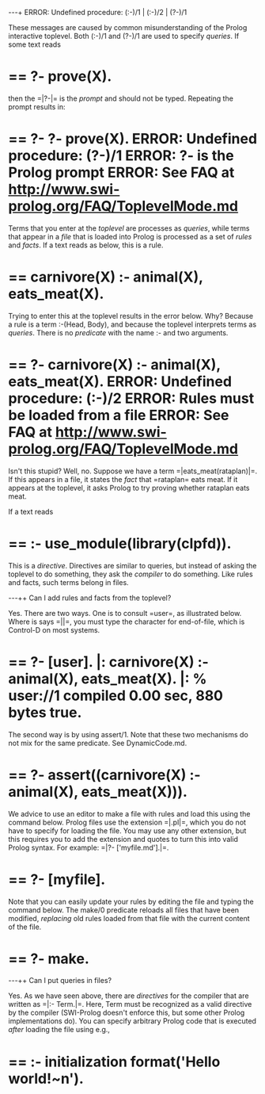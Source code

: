 ---+ ERROR: Undefined procedure: (:-)/1 | (:-)/2 | (?-)/1

These messages are caused by common misunderstanding of the Prolog interactive toplevel.  Both (:-)/1 and (?-)/1 are used to specify _queries_.  If some
text reads

  ==
  ?- prove(X).
  ==

then the =|?-|= is the _prompt_ and should not be typed.  Repeating the
prompt results in:

  ==
  ?- ?- prove(X).
  ERROR: Undefined procedure: (?-)/1
  ERROR:   ?- is the Prolog prompt
  ERROR:   See FAQ at http://www.swi-prolog.org/FAQ/ToplevelMode.md
  ==

Terms that you enter at the *toplevel* are processes as _queries_, while terms
that appear in a *file* that is loaded into Prolog is processed as a set of
_rules_ and _facts_.  If a text reads as below, this is a rule. 

  ==
  carnivore(X) :- animal(X), eats_meat(X).
  ==

Trying to enter this at the toplevel results in the error below.  Why?
Because a rule is a term :-(Head, Body), and because the toplevel interprets
terms as _queries_.  There is no _predicate_ with the name :- and two
arguments.

  ==
  ?- carnivore(X) :- animal(X), eats_meat(X).
  ERROR: Undefined procedure: (:-)/2
  ERROR:   Rules must be loaded from a file
  ERROR:   See FAQ at http://www.swi-prolog.org/FAQ/ToplevelMode.md
  ==

Isn't this stupid?  Well, no.  Suppose we have a term =|eats_meat(rataplan)|=.
If this appears in a file, it states the _fact_ that =rataplan= eats meat.  If
it appears at the toplevel, it asks Prolog to try proving whether rataplan
eats meat.

If a text reads

  ==
  :- use_module(library(clpfd)).
  ==

This is a _directive_.  Directives are similar to queries, but instead of
asking the toplevel to do something, they ask the _compiler_ to do something.
Like rules and facts, such terms belong in files.

---++ Can I add rules and facts from the toplevel?

Yes.  There are two ways.  One is to consult =user=, as illustrated below.
Where is says =|<EOF>|=, you must type the character for end-of-file, which
is Control-D on most systems.

==
?- [user].
|: carnivore(X) :- animal(X), eats_meat(X).
|: <EOF> % user://1 compiled 0.00 sec, 880 bytes
true.
==

The second way is by using assert/1.  Note that these two mechanisms do not
mix for the same predicate.  See DynamicCode.md.

==
?- assert((carnivore(X) :- animal(X), eats_meat(X))).
==

We advice to use an editor to make a file with rules and load this using
the command below.  Prolog files use the extension =|.pl|=, which you do
not have to specify for loading the file.  You may use any other extension,
but this requires you to add the extension and quotes to turn this into
valid Prolog syntax.  For example: =|?- ['myfile.md'].|=.

==
?- [myfile].
==

Note that you can easily update your rules by editing the file and typing
the command below.  The make/0 predicate reloads all files that have been
modified, _replacing_ old rules loaded from that file with the current
content of the file.

==
?- make.
==

---++ Can I put queries in files?

Yes.  As we have seen above, there are _directives_ for the compiler that
are written as =|:- Term.|=.  Here, Term must be recognized as a valid
directive by the compiler (SWI-Prolog doesn't enforce this, but some other
Prolog implementations do).  You can specify arbitrary Prolog code that
is executed _after_ loading the file using e.g.,

==
:- initialization
   format('Hello world!~n').
==
